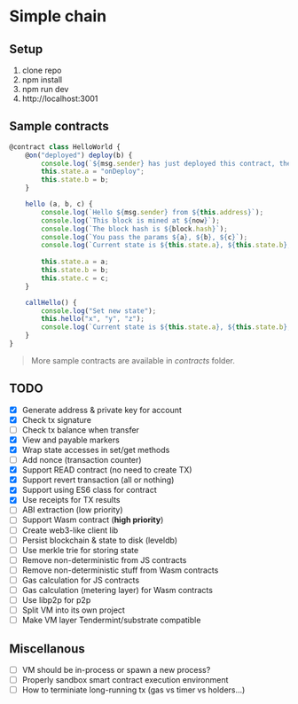 # Simple chain

## Setup
1. clone repo
2. npm install
3. npm run dev
4. http://localhost:3001

## Sample contracts
```js
@contract class HelloWorld {
    @on("deployed") deploy(b) {
        console.log(`${msg.sender} has just deployed this contract, the address is ${this.address}`);
        this.state.a = "onDeploy";
        this.state.b = b;
    }

    hello (a, b, c) {
        console.log(`Hello ${msg.sender} from ${this.address}`);
        console.log(`This block is mined at ${now}`);
        console.log(`The block hash is ${block.hash}`);
        console.log(`You pass the params ${a}, ${b}, ${c}`);
        console.log(`Current state is ${this.state.a}, ${this.state.b}, ${this.state.c}`);
        
        this.state.a = a;
        this.state.b = b;
        this.state.c = c;
    }

    callHello() {
        console.log("Set new state");
        this.hello("x", "y", "z");
        console.log(`Current state is ${this.state.a}, ${this.state.b}, ${this.state.c}`);
    }
}
```

> More sample contracts are available in _contracts_ folder.

## TODO
- [x] Generate address & private key for account
- [x] Check tx signature
- [ ] Check tx balance when transfer
- [x] View and payable markers
- [x] Wrap state accesses in set/get methods
- [ ] Add nonce (transaction counter)
- [x] Support READ contract (no need to create TX)
- [x] Support revert transaction (all or nothing)
- [x] Support using ES6 class for contract
- [x] Use receipts for TX results
- [ ] ABI extraction (low priority)
- [ ] Support Wasm contract (**high priority**)
- [ ] Create web3-like client lib
- [ ] Persist blockchain & state to disk (leveldb)
- [ ] Use merkle trie for storing state
- [ ] Remove non-deterministic from JS contracts
- [ ] Remove non-deterministic stuff from Wasm contracts
- [ ] Gas calculation for JS contracts
- [ ] Gas calculation (metering layer) for Wasm contracts
- [ ] Use libp2p for p2p
- [ ] Split VM into its own project
- [ ] Make VM layer Tendermint/substrate compatible

## Miscellanous
- [ ] VM should be in-process or spawn a new process?
- [ ] Properly sandbox smart contract execution environment
- [ ] How to terminiate long-running tx (gas vs timer vs holders...)
